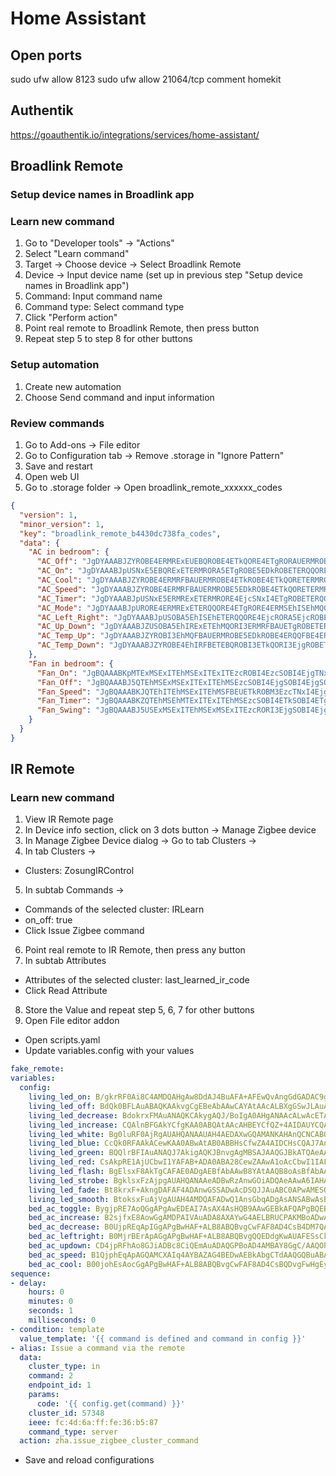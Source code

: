 # Home Assistant

## Open ports
sudo ufw allow 8123
sudo ufw allow 21064/tcp comment homekit

## Authentik

https://goauthentik.io/integrations/services/home-assistant/

## Broadlink Remote

### Setup device names in Broadlink app

### Learn new command

1. Go to "Developer tools" -> "Actions"
2. Select "Learn command"
3. Target -> Choose device -> Select Broadlink Remote
4. Device -> Input device name (set up in previous step "Setup device names in Broadlink app")
5. Command: Input command name
6. Command type: Select command type
7. Click "Perform action"
8. Point real remote to Broadlink Remote, then press button
9. Repeat step 5 to step 8 for other buttons

### Setup automation

1. Create new automation
2. Choose Send command and input information

### Review commands

1. Go to Add-ons -> File editor
2. Go to Configuration tab -> Remove .storage in "Ignore Pattern"
3. Save and restart
4. Open web UI
5. Go to .storage folder -> Open broadlink_remote_xxxxxx_codes

```json
{
  "version": 1,
  "minor_version": 1,
  "key": "broadlink_remote_b4430dc738fa_codes",
  "data": {
    "AC in bedroom": {
      "AC_Off": "JgDYAAABJZYROBE4ERMRExEUEBQROBE4ETkQORE4ETgRORAUERMROBETERQQFBETERMROBE5ETgRExETERQQFBAUERMRExETERQQFBETERMRExE5EDkRExETERMRFBAUERMRExETERMRFBAUERMRExETETkQFBETERMROBE5EBQRExE4ERMRFBAUERMRExE4ERQQFBE4ERMRExEUEBQRExETERMRFBAUERMRExETERMRFBAUERMRExE4ERQQORETERMRExE5EBQROBETETkQFBE4ETgROBEUEAANBQ==",
      "AC_On": "JgDYAAABJpUSNxE5EBQRExETERMRORA5ETgROBE5EDkROBETERQQORETERMRExEUEBQROBE4ETkQFBETERMRExETERQQFBETERMRExEUEBQRExE4ETgRFBETERMRExETERQQFBETERMRExEUEBQRExETETgRFBAUERMROBE4ERQQFBE4ERMRExEUEBQRExE4ERMRFBA5ERMRExETERQQFBETETgRExEUEBQRExETERMRFBAUERMRExE4ERQQORETERMRExE5EBQROBETETkQFBA5ERMRExE5EAANBQ==",
      "AC_Cool": "JgDYAAABJZYROBE4ERMRFBAUERMROBE4ETkROBE4ETkQORETERMROBEUEBQRExETERMRORA5ETgRExEUEBQQFBETERMRExEUEBQRExETERMRFBA5ETgRExETERQQFBETERMRExEUEBQRExETERMRExEUEDkRExETERMRORE4ERMRExE5EBQRExETERMRFBA5ERMRExE4ERQQFBETERMRExEUEDkRExETERMRFBAUERMRExETERMRFBAUETgROBEUEBQQFBE4ERMRFBA5ETgRExE4ERQQFBE4EQANBQ==",
      "AC_Speed": "JgDYAAABJZYROBE4ERMRFBAUERMROBE5EDkROBE4ETkQORETERMROBEUEBQRExETERMRORA5ETgRExEUEBQRExETERMRExEUEBQRExETERMRFBAUETgRExETERQQFBETERMRExEUEBQQFBETERMRExEUEDkRExETERMRORA5ERMRExE5EBQRExETERMRExE5ERMRExE4ERQQFBETERMRExETETkQFBETERMRExEUEBQRExETERMRFBAUERMROBETERQQFBE4ERMRExEUEDkRExE4ETkQORETEQANBQ==",
      "AC_Timer": "JgDYAAABJpUSNxE5ERMRExETERMRORE4EjcSNxI4ETgROBETERQQORETERMRExEUEBQROBE4EjgQFBETERMRExEUEBQQFBISERMRExEUEBQRExE4EjgQFBAUETgROBE5EDkRExETEhIRFBETERMRExETETkQFBETERMROBE5ERMRExE4EhMRExETERMSEhE5EBQRExE4ERMRFBAUERMSEhISETkROBETEhIRExEUEBQRExETERMRFBE4ERMROBE5EBQRExE4ERMRORA5ERMROBE5ETgROBI3EgANBQ==",
      "AC_Mode": "JgDYAAABJpURORE4ERMRExETERQQORE4ETgRORE4ERMSEhISEhMQORETERMRExITEBQROBE4ETkQFBETEhIRExITEBQRExISERMRExITEBQRExE4ETkQFBAUERMRExETERQQFBETERMRExEUERMRExETERMRORAUERMROBE4EhMQFBE4EhIRFBETEBQRExE4ERQQFBA5ERMRExITEBQRExETETgRFBAUERMRExISERMRFBETERMSEhISETkQORETERMRFBA5ERMRExE4EjgQORE4ERMRFBA5EQANBQ==",
      "AC_Left_Right": "JgDYAAABJpUSOBA5EhISEhETERQQORE4EjcRORA5EjcROBEUERMROBETERMSExAUERMRExETERQQFBETERMRExETERQRExISERMRExEUEBQRExE4ETkQFBETERMSEhISERQQFBETERMRExITEBQRExISETgRFBAUERMROBI3EhMRExI3ERMRFBETERMRExE4ERQQFBE4EhISEhEUEBQRExETEjcSExAUERMRExETERQQFBETERMRExE5ETgRExETEhIRFBE4ERMSNxE4ERQRExE4ETgSExA5EQANBQ==",
      "AC_Up_Down": "JgDYAAABJZUSOBA5EhIRExETEhMQORI3ERMRFBAUETgROBETERQQORETERMRExEUEBQROBI3ETkQFBETERMRExEUEBQRExETERMSExAUERMRExE4ETkQFBETERMRExISERQRExETEhIRExEUERMRExETETgRFBAUERMROBE4ERQRExE4ERMRFBAUERMRExE4ERQQFBE4ERMRExEUEBQRExETETgRFBAUERMRExETERQQFBETERMRExETETkQFBETERMRExE5ERMROBE4ERQQORETERMRExE5EAANBQ==",
      "AC_Temp_Up": "JgDYAAABJZYROBI3EhMQFBAUERMROBE5EDkROBE4ERQQFBE4ERMROBEUERMRExETEhIRORA5EjcSEhEUEBQRExETERMRFBAUERMSEhETEhMQFBE4EjcSEhEUEBQRExETERMRFBAUERMRExETERMSExETETgSEhEUEBQROBE4EhIRFBA5ERMRExETERQQFBE4EhIRExE5EBQRExETERMSExAUETgRExEUEBQQFBETERMRExEUEBQRExETERMRFBAUERMRExE4EhMQFBETERMROBE5EBQRExE4EgANBQ==",
      "AC_Temp_Down": "JgDYAAABJZYROBE4EhIRFBETEBQROBI3ETkQORI3EjgROBETERMROBITERMRExISERMRORA5ETgRExEUEBQRExISERMRExEUEBQSEhETERMRFBA5ETgRExEUEBQRExETEhIRFBAUEBQSEhETEhIRFBAUETgSEhETERQQORE4EhIRFBA5ERMRExETERQRExE4EhIRExI4ERMRExETERMSExAUETgRExISERQQFBETEhISEhEUEBQRExE4ERMSExAUERMSEhI3ERQQORETERMRExI4EBQSEhE4EgANBQ=="
    },
    "Fan in bedroom": {
      "Fan_On": "JgBQAAABKpMTExMSExITEhMSExITExITEzcROBI4EzcSOBI4EjgTNxI4EhMTNxITExMSExM3ERQTEhM3EhMTNxI4EjgSExM3EwAFJQABKEoTAA0FAAAAAAAAAAA=",
      "Fan_Off": "JgBQAAABJ5QTEhMSExMSExITExITEhMSEzcSOBI4EjgSOBI4EjgSOBI4ERQTNxITExITEhM3EhMTExI3EhQTNxE5ETgSFBM3EQAFJwABKEoSAA0FAAAAAAAAAAA=",
      "Fan_Speed": "JgBQAAABKJQTEhITEhMSExITEhMSFBEUETkROBM3EzcTNxI4EjgTNxM3EjgTNxITExISExM3EhMTEhITExISOBI4EjgTExE4EwAFJgABKEsSAA0FAAAAAAAAAAA=",
      "Fan_Timer": "JgBQAAABKZQTEhMSEhMTExITExITEhMSEzcSOBI4ETkSOBI4ETgSOBI4EjgTNxITExITExITExITEhMSExITNxI4EjgRORE5EQAFJwABKEkSAA0FAAAAAAAAAAA=",
      "Fan_Swing": "JgBQAAABJ5USExMSExITEhMSExMSExITEzcRORI3EjgSOBI4EjgSOBI4EhMTEhM3EhMTEhMTEhMSExI4EjgRFBM3ETkRORE4EgAFJwABKEoTAA0FAAAAAAAAAAA="
    }
  }
}
```

## IR Remote

### Learn new command

1. View IR Remote page
2. In Device info section, click on 3 dots button -> Manage Zigbee device
3. In Manage Zigbee Device dialog -> Go to tab Clusters ->
4. In tab Clusters ->
  - Clusters: ZosungIRControl
5. In subtab Commands ->
  - Commands of the selected cluster: IRLearn
  - on_off: true
  - Click Issue Zigbee command
6. Point real remote to IR Remote, then press any button
7. In subtab Attributes
  - Attributes of the selected cluster: last_learned_ir_code
  - Click Read Attribute
8. Store the Value and repeat step 5, 6, 7 for other buttons
9. Open File editor addon
  - Open scripts.yaml
  - Update variables.config with your values
  ```yaml
  fake_remote:
  variables:
    config:
      living_led_on: B/gkrRF0Ai8C4AMDQAHgAw8DdAJ4BuAFA+AFEwQvAngGdGADAC9gAUAHQANAAeADBwR0AngGLyADQAfgBQMHb6H4JNEILwI=
      living_led_off: BdQk0BFLAuABAQKAAkvgCgEBeAbAAwCAYAtAAcALBXgGSwJLAuABF+ABAQKAAkugAYAjAUsCQAcCeAaAIANAB0ADgAsPYqHUJMMIgAL//9QkwwhLAg==
      living_led_decrease: BdokrxFMAuANAQKCAkygAQJ/BoIgA0AHgANAAcALwAcETAKCAkzgCAHgARPAJ+AJBwmCAi2h2iTCCEwC
      living_led_increase: CQAlnBFGAkYCfgKAA0ABQAtAAcAHBEYCfQZ+4AIDAUYCQAFAB4ADAn4CRuAIAeAFEwF9BsADAH7gDAsHR6EAJdYIRgI=
      living_led_white: Bg0luRF0AjRgAUAHQANAAUAH4AEDAXwGQAMANKAHAnQCNCABQAfgAQNAD0ADA3QCNALgAwNAAcAPQAEBdAJAI+AHAwe7og0l1wg0Ag==
      living_led_blue: CcQk0RFAAkACewKAA0ABwAtAB0ABBHsCfwZA4AIDCHsCQAJ7An8GQCADQAcIewJAAnsCfwZAYAMEQAJ7AkBgAUAHQAMDQAJ
      living_led_green: BQQlrBFIAuANAQJ7AkigAQKJBnvgAgMBSAJAAQGJBkATQAeAA0ABQAuAAQJ7AkjgBgHAG0AH4AcDBzOhBCW+CEgC
      living_led_red: CsAkpRE1AjUCbwI1YAFAB+ADA0ABA28CewZAAwA1oAcCbwI1IAFAB4ADBTUCNQJvAkAD4AELQAEBbwLAAwF7BoADQA/ACwJ7BjUgA0AHCW8CRaHAJNkINQI=
      living_led_flash: BgElsxF8AkTgCAFAE0ADgAEBfAbAAwB8YAtAAQB8oAsBfAbAAwF8AiAJCAJ8BkQCRAJ8AoAD4AMBBnwCfAZ8AkQgAQB8IAcAfGADQAsJRAJjoQElqgh8Ag==
      living_led_strobe: BgklsxFzAjpgAUAHQANAAeADBwRzAnwGOiADQAeAAwA6IAHACwF8BuADC4APBDoCcwI6YAFAB0ADQAHgAQeAJ0AHADpgCwdYoQkl3Qg6Ag==
      living_led_fade: Bt8krxF+AkngDAFAF4ADAnwGSSADwAcDSQJJAuABC0APwAMESQJ+AkkgAUAP4AEBgBNAAUAXQANAAUAHwAMHNaHfJLsISQI=
      living_led_smooth: BtoksxFuAjVgAUAH4AMDQAFADwQ1AnsGbqADgAsANSABwAsBewZAA0APQAcCbgI1IAGAB0AL4AcDATUCwBsBewaACwt7Bm4Cg6HaJKcIbgI=
      bed_ac_toggle: BygjpRE7AoQGgAPgAwEDEAI7AsAX4AsHQB9AAwGEBkAFQAPgBQEBhAbgAQNAAUAh4CMDwD/gIzPgAysBhAZADcABBBAChAY7YAMCEAI7IAEBEAJADwI7AhAgAUAF4AEDBYQG/QJWAUADQAtAGeAFAUARQAMDhAY7AkAH4BcDQAHAK8AHwDNAD0ABQAdAE+ADBws7AjsCEAI7AoQGOwI=
      bed_ac_increase: B2sjfxE8AowGgAMDPAIVAuADA8AXAYwG4AELBRUCPAKMBoADwAtAB+ADAwM8AhUCwCMFjAYVAjwC4AcDATwC4AcR4AcPAYwGQANAFQE8AoAFATwCQAfgHwMDjAY8AkArATwCQAUBFQJAD0ADARUCgAMBjAZACQKZAhVgAQE8AsADA4wGPAJACwM8AhUCgAsBFQJAC4ADATwCwAmAGwE8AuAfAwE8AuAJKeALQxOMBhUCPAIVAowGFQI8AjwCjAYVAg==
      bed_ac_decrease: B0UjpREqApIGgAPgBwHAF+ALB8ABQBvgCwFAF8AD4CsB4DM7QAFAP+ADAUAPQAPAAeADC+ADAeADF+ADC+AHAeATG+AHAeAPK8AXwAfAAeADDwOSBioC
      bed_ac_leftright: B0MjrBErApAGgAPgBwHAF+ALB8ABQBvgQQEDdgKwAUAFESsCkAawAZAGKwIrAnYCsAErAuAlAQF2AoA74AEBQA9AA8AB4AELAnYCK+ACAeABFwErAuADC+AHAeATG+AHAUArQAPgBwHAE0AHQAPAAUALC5AGKwIrAisCkAYrAg==
      bed_ac_updown: CD4jpRFhAo8GJiADBc8CiQEmAuADAQGPBoAD4AMBAY8GgC/AAQOPBiYC4BEBAWEC4AEDQAFAD+AdAUBXAY8G4CEv4AcBBY8GJgImAkA/gANAD0ADwAHgAwvgAwHgAxcFjwZhAiYCQAPgBwEKYQKPBiYCJgJhAiagAQFhAuEHPeAFAYAvgAEBYQKAA8ATQAdAA0AB4AgHAgYmAg==
      bed_ac_speed: B1QjphEqApAGQAMCXAIq4AYBAZAG4BEDwAEBkAbgCTdAAQGQBuABA+ArAQGQBuADV+ADC+ABAQOQBioC4A8B4AcbQA9AA8AB4AML4AMB4AMX4AML4AcB4BMb4BMB4AM34AMLwAFAE0ADCyoCKgIqAioCkAYqAg==
      bed_ac_cool: B00johEsAocGgAPgBwHAF+ALB8ABQBvgCwFAF8AD4CsBQDvgFwHgEyPgBxtAD0ADwAHgAwvgAwHgAxfgAwvgBwHgExvgCwFAL0AD4AMB4AMPQAtAA0ABwAcHLAIsAocGLAI=
  sequence:
  - delay:
      hours: 0
      minutes: 0
      seconds: 1
      milliseconds: 0
  - condition: template
    value_template: '{{ command is defined and command in config }}'
  - alias: Issue a command via the remote
    data:
      cluster_type: in
      command: 2
      endpoint_id: 1
      params:
        code: '{{ config.get(command) }}'
      cluster_id: 57348
      ieee: fc:4d:6a:ff:fe:36:b5:87
      command_type: server
    action: zha.issue_zigbee_cluster_command
  ```
  - Save and reload configurations